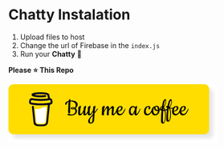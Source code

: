# Chatty Instalation

1. Upload files to host
2. Change the url of Firebase in the ``index.js``
3. Run your **Chatty** 👋

**Please ⭐️ This Repo**

[<img src="Images/snapshot-bmc-button.png">](https://buymeacoffee.com/vemorr)
